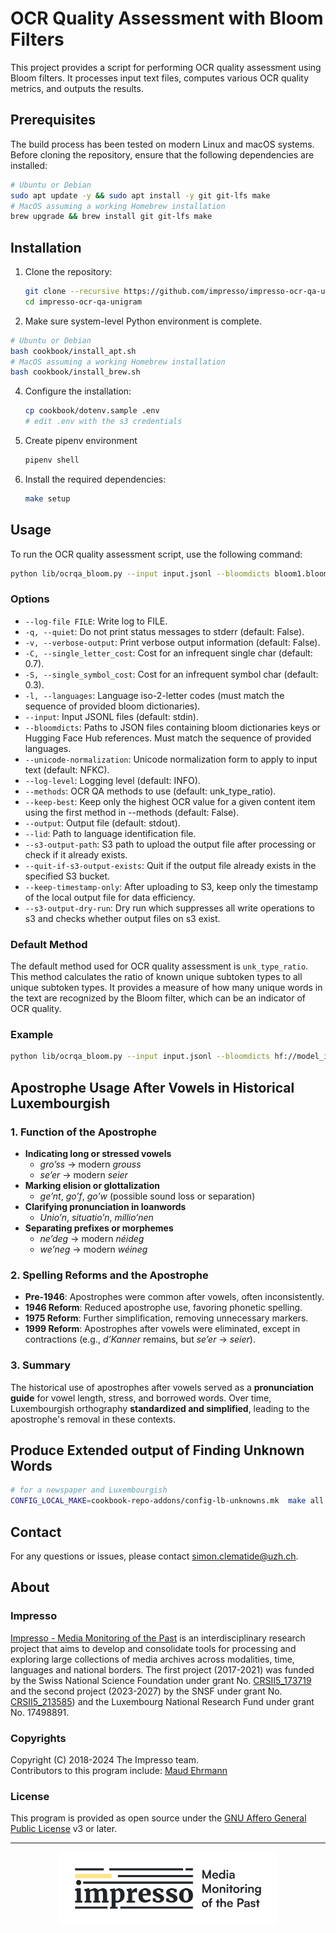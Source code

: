 # OCR Quality Assessment with Bloom Filters

This project provides a script for performing OCR quality assessment using Bloom filters. It processes input text files, computes various OCR quality metrics, and outputs the results.

## Prerequisites

The build process has been tested on modern Linux and macOS systems.
Before cloning the repository, ensure that the following dependencies are installed:

```sh
# Ubuntu or Debian
sudo apt update -y && sudo apt install -y git git-lfs make
# MacOS assuming a working Homebrew installation
brew upgrade && brew install git git-lfs make
```

## Installation

1. Clone the repository:

   ```sh
   git clone --recursive https://github.com/impresso/impresso-ocr-qa-unigram.git
   cd impresso-ocr-qa-unigram
   ```

2. Make sure system-level Python environment is complete.

```sh
# Ubuntu or Debian
bash cookbook/install_apt.sh
# MacOS assuming a working Homebrew installation
bash cookbook/install_brew.sh
```

4. Configure the installation:

   ```sh
   cp cookbook/dotenv.sample .env
   # edit .env with the s3 credentials

   ```
5. Create pipenv environment

   ```sh
   pipenv shell

   ```
6. Install the required dependencies:

   ```sh
   make setup
   ```

## Usage

To run the OCR quality assessment script, use the following command:

```sh
python lib/ocrqa_bloom.py --input input.jsonl --bloomdicts bloom1.bloom bloom2.bloom --languages en fr --methods slc unk_ratio --output results.jsonl --lid langident.json
```

### Options

- `--log-file FILE`: Write log to FILE.
- `-q, --quiet`: Do not print status messages to stderr (default: False).
- `-v, --verbose-output`: Print verbose output information (default: False).
- `-C, --single_letter_cost`: Cost for an infrequent single char (default: 0.7).
- `-S, --single_symbol_cost`: Cost for an infrequent symbol char (default: 0.3).
- `-l, --languages`: Language iso-2-letter codes (must match the sequence of provided bloom dictionaries).
- `--input`: Input JSONL files (default: stdin).
- `--bloomdicts`: Paths to JSON files containing bloom dictionaries keys or Hugging Face
  Hub references. Must match the sequence of provided languages.
- `--unicode-normalization`: Unicode normalization form to apply to input text (default: NFKC).
- `--log-level`: Logging level (default: INFO).
- `--methods`: OCR QA methods to use (default: unk_type_ratio).
- `--keep-best`: Keep only the highest OCR value for a given content item using the first method in --methods (default: False).
- `--output`: Output file (default: stdout).
- `--lid`: Path to language identification file.
- `--s3-output-path`: S3 path to upload the output file after processing or check if it already exists.
- `--quit-if-s3-output-exists`: Quit if the output file already exists in the specified S3 bucket.
- `--keep-timestamp-only`: After uploading to S3, keep only the timestamp of the local output file for data efficiency.
- `--s3-output-dry-run`: Dry run which suppresses all write operations to s3 and checks whether output files on s3 exist.

### Default Method

The default method used for OCR quality assessment is `unk_type_ratio`. This method calculates the ratio of known unique subtoken types to all unique subtoken types. It provides a measure of how many unique words in the text are recognized by the Bloom filter, which can be an indicator of OCR quality.

### Example

```sh
python lib/ocrqa_bloom.py --input input.jsonl --bloomdicts hf://model_id/bloom1.bloom hf://model_id/bloom2.bloom --languages en fr --methods slc unk_ratio --output results.jsonl --lid langident.json
```

## Apostrophe Usage After Vowels in Historical Luxembourgish

### **1. Function of the Apostrophe**

- **Indicating long or stressed vowels**
  - _gro’ss_ → modern _grouss_
  - _se’er_ → modern _seier_
- **Marking elision or glottalization**
  - _ge’nt_, _go’f_, _go’w_ (possible sound loss or separation)
- **Clarifying pronunciation in loanwords**
  - _Unio’n_, _situatio’n_, _millio’nen_
- **Separating prefixes or morphemes**
  - _ne’deg_ → modern _néideg_
  - _we’neg_ → modern _wéineg_

### **2. Spelling Reforms and the Apostrophe**

- **Pre-1946**: Apostrophes were common after vowels, often inconsistently.
- **1946 Reform**: Reduced apostrophe use, favoring phonetic spelling.
- **1975 Reform**: Further simplification, removing unnecessary markers.
- **1999 Reform**: Apostrophes after vowels were eliminated, except in contractions (e.g., _d’Kanner_ remains, but _se’er_ → _seier_).

### **3. Summary**

The historical use of apostrophes after vowels served as a **pronunciation guide** for vowel length, stress, and borrowed words. Over time, Luxembourgish orthography **standardized and simplified**, leading to the apostrophe's removal in these contexts.

## Produce Extended output of Finding Unknown Words

```sh
# for a newspaper and Luxembourgish
CONFIG_LOCAL_MAKE=cookbook-repo-addons/config-lb-unknowns.mk  make all
```

## Contact

For any questions or issues, please contact
[simon.clematide@uzh.ch](mailto:simon.clematide@uzh.ch).

## About

### Impresso

[Impresso - Media Monitoring of the Past](https://impresso-project.ch) is an
interdisciplinary research project that aims to develop and consolidate tools for
processing and exploring large collections of media archives across modalities, time,
languages and national borders. The first project (2017-2021) was funded by the Swiss
National Science Foundation under grant
No. [CRSII5_173719](http://p3.snf.ch/project-173719) and the second project (2023-2027)
by the SNSF under grant No. [CRSII5_213585](https://data.snf.ch/grants/grant/213585))
and the Luxembourg National Research Fund under grant No. 17498891.

### Copyrights

Copyright (C) 2018-2024 The Impresso team.  
Contributors to this program include: [Maud Ehrmann](https://github.com/e-maud)

### License

This program is provided as open source under
the [GNU Affero General Public License](https://github.com/impresso/impresso-pyindexation/blob/master/LICENSE)
v3 or later.

---

<p align="center">
  <img src="https://github.com/impresso/impresso.github.io/blob/master/assets/images/3x1--Yellow-Impresso-Black-on-White--transparent.png?raw=true" width="350" alt="Impresso Project Logo"/>
</p>
